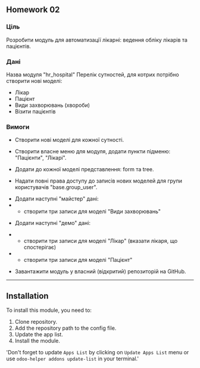 ## Homework 02
### Ціль
Розробити модуль для автоматизації лікарні: ведення обліку лікарів та пацієнтів.
### Дані
Назва модуля "hr_hospital"
Перелік сутностей, для котрих потрібно створити нові моделі:
- Лікар 
- Пацієнт
- Види захворювань (хвороби)
- Візити пацієнтів
### Вимоги
- Створити нові моделі для кожної сутності.

- Створити власне меню для модуля, додати пункти підменю: "Пацієнти", "Лікарі".

- Додати до кожної моделі представлення: form та tree.

- Надати повні права доступу до записів нових моделей для групи користувачів "base.group_user".

* Додати наступні "майстер" дані:
* - створити три записи для моделі "Види захворювань"

- Додати наступні "демо" дані:
- - створити три записи для моделі "Лікар" (вказати лікаря, що спостерігає)
- - створити три записи для моделі "Пацієнт"


 - Завантажити модуль у власний (відкритий) репозиторій на GitHub.

-----------
Installation
-----------

To install this module, you need to:

1. Clone repository.
2. Add the repository path to the config file.
3. Update the app list.
4. Install the module.

'Don't forget to update `Apps List` by clicking on `Update Apps List` menu or use ` odoo-helper addons update-list
` in your terminal.'
